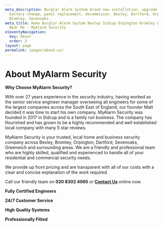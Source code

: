 ```yaml
---
meta_description: Burglar Alarm System brand new installation, upgrade, service,
  battery change, panel replacement, decommision. Bexley, Dartford, Orpington,
  Bromley, Sevenoaks.
meta_title: Home Burglar Alarm System Bexley Sidcup Orpington Bromley Bexley
  Near Me - MyAlarm Security
eleventyNavigation:
  key: About
  order: 2
layout: page
permalink: /pages/about-us/
---
```

# About MyAlarm Security 

**Why Choose MyAlarm Security?**

With over 27 years experience in the security industry, having worked as the senior service engineer manager overseeing all engineers for some of the largest companies across the South East of England, our founder Matt decided it was time to start his own company. MyAlarm Security was founded in 2017 in Sidcup and is a family run business. The company has flourished and has grown to be a highly recommended and well established local company with many 5 star reviews.

MyAlarm Security is your trusted, local home and business security company across Bexley, Bromley, Orpington, Dartford, Sevenoaks, Greenwich and surrounding areas. We are a friendly and professional team who are highly skilled, qualified and experienced to handle all of your residential and commercial security needs.

We provide up front pricing and are transparent with all of our costs with a clear and concise explanation of the work required.

Call our friendly team on **020 8302 4065** or [**Contact Us**](/contact/) online now.




**Fully Certified Engineers**


**24/7 Customer Service**


**High Quality Systems**


**Professionally Fitted**